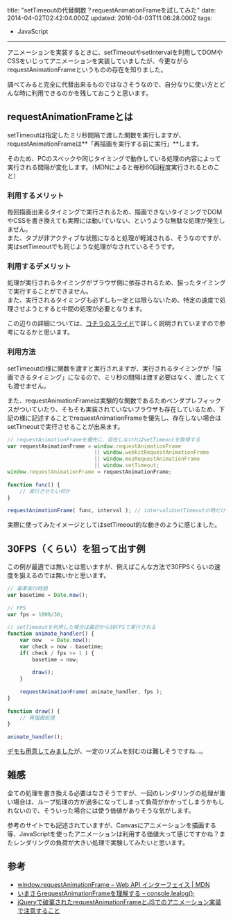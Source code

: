 title: "setTimeoutの代替関数？requestAnimationFrameを試してみた"
date: 2014-04-02T02:42:04.000Z
updated: 2016-04-03T11:06:28.000Z
tags: 
  - JavaScript
---

アニメーションを実装するときに、setTimeoutやsetIntervalを利用してDOMやCSSをいじってアニメーションを実装していましたが、今更ながらrequestAnimationFrameというものの存在を知りました。

調べてみると完全に代替出来るものではなさそうなので、自分なりに使い方とどんな時に利用できるのかを残しておこうと思います。


## requestAnimationFrameとは

setTimeoutは指定したミリ秒間隔で渡した関数を実行しますが、requestAnimationFrameは**「再描画を実行する前に実行」**します。

そのため、PCのスペックや同じタイミングで動作している処理の内容によって実行される間隔が変化します。（MDNによると毎秒60回程度実行されるとのこと）

### 利用するメリット

毎回描画出来るタイミングで実行されるため、描画できないタイミングでDOMやCSSを書き換えても実際には動いていない、というような無駄な処理が発生しません。  
 また、タブが非アクティブな状態になると処理が軽減される、そうなのですが、実はsetTimeoutでも同じような処理がなされているそうです。

### 利用するデメリット

処理が実行されるタイミングがブラウザ側に依存されるため、狙ったタイミングで実行することができません。  
 また、実行されるタイミングも必ずしも一定とは限らないため、特定の速度で処理させようとすると中間の処理が必要となります。

この辺りの詳細については、[コチラのスライド](http://0-9.sakura.ne.jp/pub/lt/modest/start.html)で詳しく説明されていますので参考になるかと思います。

### 利用方法

setTimeoutの様に関数を渡すと実行されますが、実行されるタイミングが「描画できるタイミング」になるので、ミリ秒の間隔は渡す必要はなく、渡したくても渡せません。

また、requestAnimationFrameは実験的な関数であるためベンダプレフィックスがついていたり、そもそも実装されていないブラウザも存在しているため、下記の様に記述することでrequestAnimationFrameを優先し、存在しない場合はsetTimeoutで実行させることが出来ます。

```javascript
// requestAnimationFrameを優先に、存在しなければsetTimeoutを取得する
var requestAnimationFrame = window.requestAnimationFrame
                            || window.webkitRequestAnimationFrame
                            || window.mozRequestAnimationFrame
                            || window.setTimeout;
window.requestAnimationFrame = requestAnimationFrame;
 
function func() {
    // 実行させたい何か
}
 
requestAnimationFrame( func, interval ); // intervalはsetTimeoutの時だけ利用されます
```

実際に使ってみたイメージとしてはsetTimeout的な動きのように感じました。


## 30FPS（くらい）を狙って出す例

この例が最適では無いとは思いますが、例えばこんな方法で30FPSくらいの速度を狙えるのでは無いかと思います。

```javascript
// 基準実行時間
var basetime = Date.now();
 
// FPS
var fps = 1000/30;
 
// setTimeoutを利用した場合は最初から30FPSで実行される
function animate_handler() {
    var now   = Date.now();
    var check = now - basetime;
    if( check / fps >= 1 ) {
        basetime = now;
 
        draw();
    }
 
    requestAnimationFrame( animate_handler, fps );
}
 
function draw() {
    // 再描画処理
}
 
animate_handler();
```

[デモも用意してみました](http://demo.sus-happy.net/javascript/requestAnimationFrame/)が、一定のリズムを刻むのは難しそうですね…。


## 雑感

全ての処理を書き換える必要はなさそうですが、一回のレンダリングの処理が重い場合は、ループ処理の方が過多になってしまって負荷がかかってしまうかもしれないので、そういった場合には使う価値がありそうな気がします。

参考のサイトでも記述されていますが、Canvasにアニメーションを描画する等、JavaScriptを使ったアニメーションは利用する価値大って感じですかね？またレンダリングの負荷が大きい処理で実験してみたいと思います。


## 参考

- [window.requestAnimationFrame – Web API インターフェイス | MDN](https://developer.mozilla.org/ja/docs/Web/API/window.requestAnimationFrame)
- [いまさらrequestAnimationFrameを理解する – console.lealog();](http://lealog.hateblo.jp/entry/2013/10/01/235736)
- [jQueryで破棄されたrequestAnimationFrameとJSでのアニメーション実装で注意すること](http://0-9.sakura.ne.jp/pub/lt/modest/start.html)